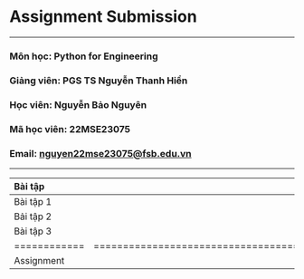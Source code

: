# Assignment Submission
****************************************
### Môn học: Python for Engineering 
### Giảng viên: PGS TS Nguyễn Thanh Hiền
### Học viên: Nguyễn Bảo Nguyên
### Mã học viên: 22MSE23075
### Email: nguyen22mse23075@fsb.edu.vn
****************************************

|  Bài tập    | Link Google Colab                                                                             |
|:--------    |:------:                                                                                       |
|  Bài tập 1  | [Bai_Tap_1.ipynb](https://colab.research.google.com/drive/1rctWORAD59NiAPjqBgXK2j9SktxC9UV4)  |
|  Bải tập 2  | [Bai_Tap_2.ipynb](https://colab.research.google.com/drive/1tI2Z0xX6ubyU-qp-7P5zTGI0m5JhZ2AJ)  |
|  Bài tập 3  | [Bai_Tap_3.ipynb](https://colab.research.google.com/drive/1SpcFnTrKFXUK-vthuoli5vBYzfMJjdTL)  | 
| ============|============================================================================================== |
|  Assignment | [Assignment.ipynb](https://colab.research.google.com/drive/18MOUBm7sXkZUZWKBaoLIcVzr-EEscjUY) |
